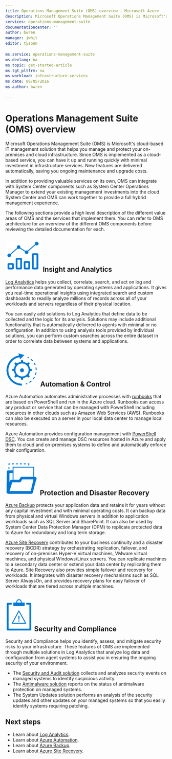 ```yaml
---
title: Operations Management Suite (OMS) overview | Microsoft Azure
description: Microsoft Operations Management Suite (OMS) is Microsoft's cloud-based IT management solution that helps you manage and protect your on-premises and cloud infrastructure.  This article identifies the different services included in OMS and provides links to their detailed content.
services: operations-management-suite
documentationcenter: ''
author: bwren
manager: jwhit
editor: tysonn

ms.service: operations-management-suite
ms.devlang: na
ms.topic: get-started-article
ms.tgt_pltfrm: na
ms.workload: infrastructure-services
ms.date: 08/05/2016
ms.author: bwren

---
```

# Operations Management Suite (OMS) overview
Microsoft Operations Management Suite (OMS) is Microsoft's cloud-based IT management solution that helps you manage and protect your on-premises and cloud infrastructure.  Since OMS is implemented as a cloud-based service, you can have it up and running quickly with minimal investment in infrastructure services.  New features are delivered automatically, saving you ongoing maintenance and upgrade costs.

In addition to providing valuable services on its own, OMS can integrate with System Center components such as System Center Operations Manager to extend your existing management investments into the cloud.  System Center and OMS can work together to provide a full hybrid management experience.

The following sections provide a high level description of the different value areas of OMS and the services that implement them.  You can refer to OMS architecture for an overview of the different OMS components before reviewing the detailed documentation for each.

## ![Insight and Analytics](media/operations-management-suite-overview/icon-insight-analytics.png) Insight and Analytics
[Log Analytics](http://azure.microsoft.com/documentation/services/log-analytics) helps you collect, correlate, search, and act on log and performance data generated by operating systems and applications. It gives you real-time operational insights using integrated search and custom dashboards to readily analyze millions of records across all of your workloads and servers regardless of their physical location.

You can easily add solutions to Log Analytics that define data to be collected and the logic for its analysis.  Solutions may include additional functionality that is automatically delivered to agents with minimal or no configuration.  In addition to using analysis tools provided by individual solutions, you can perform custom searches across the entire dataset in order to correlate data between systems and applications.  

## ![Automation & Control](media/operations-management-suite-overview/icon-automation-control.png) Automation & Control
Azure Automation automates administrative processes with [runbooks](../automation/automation-runbook-types.md) that are based on PowerShell and run in the Azure cloud.  Runbooks can access any product or service that can be managed with PowerShell including resources in other clouds such as Amazon Web Services (AWS).  Runbooks can also be executed on a server in your local data center to manage local resources.

Azure Automation provides configuration management with [PowerShell DSC](../automation/automation-dsc-overview.md).  You can create and manage DSC resources hosted in Azure and apply them to cloud and on-premises systems to define and automatically enforce their configuration.

## ![Protection and Recovery](media/operations-management-suite-overview/icon-protection-recovery.png) Protection and Disaster Recovery
[Azure Backup](http://azure.microsoft.com/documentation/services/backup) protects your application data and retains it for years without any capital investment and with minimal operating costs.  It can backup data from physical and virtual Windows servers in addition to application workloads such as SQL Server and SharePoint.  It can also be used by System Center Data Protection Manager (DPM) to replicate protected data to Azure for redundancy and long term storage.

[Azure Site Recovery](http://azure.microsoft.com/documentation/services/site-recovery) contributes to your business continuity and a disaster recovery (BCDR) strategy by orchestrating replication, failover, and recovery of on-premises Hyper-V virtual machines, VMware virtual machines, and physical Windows/Linux servers. You can replicate machines to a secondary data center or extend your data center by replicating them to Azure. Site Recovery also provides simple failover and recovery for workloads. It integrates with disaster recovery mechanisms such as SQL Server AlwaysOn, and provides recovery plans for easy failover of workloads that are tiered across multiple machines.

## ![OMS Security and Compliance](media/operations-management-suite-overview/icon-security-compliance.png) Security and Compliance
Security and Compliance helps you identify, assess, and mitigate security risks to your infrastructure.  These features of OMS are implemented through multiple solutions in Log Analytics that analyze log data and configuration from agent systems to assist you in ensuring the ongoing security of your environment.

* The [Security and Audit solution](log-analytics-security-audit.md) collects and analyzes security events on managed systems to identify suspicious activity.
* The [Antimalware solution](../log-analytics/log-analytics-malware.md) reports on the status of antimalware protection on managed systems.  
* The System Updates solution performs an analysis of the security updates and other updates on your managed systems so that you easily identify systems requiring patching.

## Next steps
* Learn about [Log Analytics](http://azure.microsoft.com/documentation/services/log-analytics).
* Learn about [Azure Automation](../automation/automation-intro.md).
* Learn about [Azure Backup](http://azure.microsoft.com/documentation/services/backup).
* Learn about [Azure Site Recovery](http://azure.microsoft.com/documentation/services/site-recovery).

